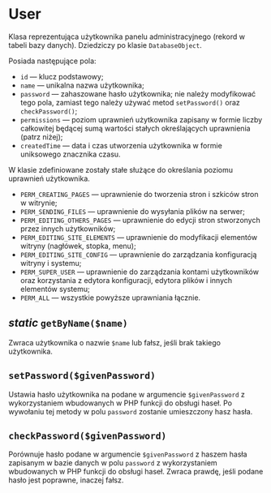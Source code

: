 User
===

Klasa reprezentująca użytkownika panelu administracyjnego (rekord w tabeli bazy danych). Dziedziczy po klasie `DatabaseObject`.

Posiada następujące pola:

- `id` — klucz podstawowy;
- `name` — unikalna nazwa użytkownika;
- `password` — zahaszowane hasło użytkownika; nie należy modyfikować tego pola, zamiast tego należy używać metod `setPassword()` oraz `checkPassword()`;
- `permissions` — poziom uprawnień użytkownika zapisany w formie liczby całkowitej będącej sumą wartości stałych określających uprawnienia (patrz niżej);
- `createdTime` — data i czas utworzenia użytkownika w formie uniksowego znacznika czasu.

W klasie zdefiniowane zostały stałe służące do określania poziomu uprawnień użytkownika.

- `PERM_CREATING_PAGES` — uprawnienie do tworzenia stron i szkiców stron w witrynie;
- `PERM_SENDING_FILES` — uprawnienie do wysyłania plików na serwer;
- `PERM_EDITING_OTHERS_PAGES` — uprawnienie do edycji stron stworzonych przez innych użytkowników;
- `PERM_EDITING_SITE_ELEMENTS` — uprawnienie do modyfikacji elementów witryny (nagłówek, stopka, menu);
- `PERM_EDITING_SITE_CONFIG` — uprawnienie do zarządzania konfiguracją witryny i systemu;
- `PERM_SUPER_USER` — uprawnienie do zarządzania kontami użytkowników oraz korzystania z edytora konfiguracji, edytora plików i innych elementów systemu;
- `PERM_ALL` — wszystkie powyższe uprawniania łącznie.

## *static* `getByName($name)`

Zwraca użytkownika o nazwie `$name` lub fałsz, jeśli brak takiego użytkownika.

## `setPassword($givenPassword)`

Ustawia hasło użytkownika na podane w argumencie `$givenPassword` z wykorzystaniem wbudowanych w PHP funkcji do obsługi haseł. Po wywołaniu tej metody w polu `password` zostanie umieszczony hasz hasła.

## `checkPassword($givenPassword)`

Porównuje hasło podane w argumencie `$givenPassword` z haszem hasła zapisanym w bazie danych w polu `password` z wykorzystaniem wbudowanych w PHP funkcji do obsługi haseł. Zwraca prawdę, jeśli podane hasło jest poprawne, inaczej fałsz.